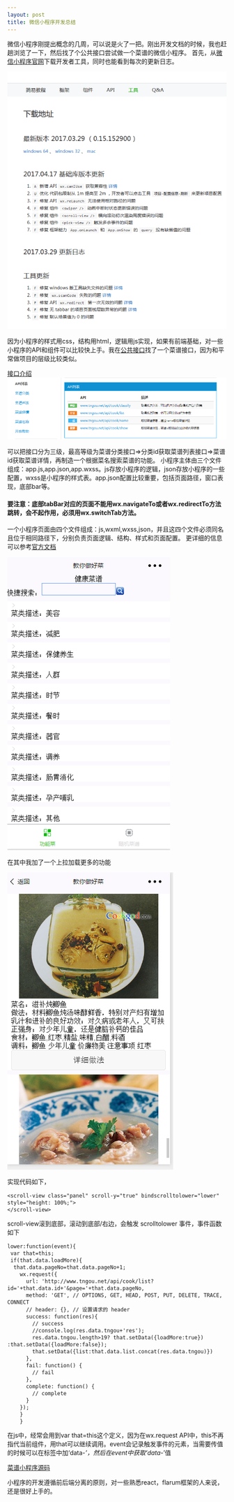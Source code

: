 ```yaml
---
layout: post
title: 微信小程序开发总结
---
```


微信小程序刚提出概念的几周，可以说是火了一把。刚出开发文档的时候，我也赶趟浏览了一下，然后找了个公共接口尝试做一个菜谱的微信小程序。
首先，从[微信小程序官网](https://mp.weixin.qq.com/debug/wxadoc/dev/devtools/download.html)下载开发者工具，同时也能看到每次的更新日志。

![版本](/img/wxaddress.png)

因为小程序的样式用css，结构用html，逻辑用js实现，如果有前端基础，对一些小程序的API和组件可以比较快上手。我在[公共接口](http://www.tngou.net/doc)找了一个菜谱接口，因为和平常做项目的层级比较类似。

[接口介绍](http://www.tngou.net/doc/cook/69)
![接口](/img/caipuAPI.png)

可以把接口分为三级，最高等级为菜谱分类接口=>分类id获取菜谱列表接口=>菜谱id获取菜谱详情，再制造一个根据菜名搜索菜谱的功能。
小程序主体由三个文件组成：app.js,app.json,app.wxss。js存放小程序的逻辑，json存放小程序的一些配置，wxss是小程序的样式表。app.json配置比较重要，包括页面路径，窗口表现，底部bar等。
#### 要注意：底部tabBar对应的页面不能用wx.navigateTo或者wx.redirectTo方法跳转，会不起作用，必须用wx.switchTab方法。

一个小程序页面由四个文件组成：js,wxml,wxss,json，并且这四个文件必须同名且位于相同路径下，分别负责页面逻辑、结构、样式和页面配置。
更详细的信息可以参考[官方文档](https://mp.weixin.qq.com/debug/wxadoc/dev/framework/MINA.html)

![小程序页面](/img/xcxPage.png)

在其中我加了一个上拉加载更多的功能

![加载更多](/img/loadMore.png)

实现代码如下，

~~~
<scroll-view class="panel" scroll-y="true" bindscrolltolower="lower" style="height: 100%;">
</scroll-view>
~~~
scroll-view滚到底部，滚动到底部/右边，会触发 scrolltolower 事件，事件函数如下

~~~
lower:function(event){
 var that=this;
 if(that.data.loadMore){
  that.data.pageNo=that.data.pageNo+1;
	wx.request({
      url: 'http://www.tngou.net/api/cook/list?id='+that.data.id+'&page='+that.data.pageNo,
      method: 'GET', // OPTIONS, GET, HEAD, POST, PUT, DELETE, TRACE, CONNECT
      // header: {}, // 设置请求的 header
      success: function(res){
        // success
        //console.log(res.data.tngou+'res');
        res.data.tngou.length>19? that.setData({loadMore:true}) :that.setData({loadMore:false});
        that.setData({list:that.data.list.concat(res.data.tngou)})
      },
      fail: function() {
        // fail
      },
      complete: function() {
        // complete
      }
    });
    }
    }
~~~
在js中，经常会用到var that=this这个定义，因为在wx.request API中，this不再指代当前组件，用that可以继续调用。event会记录触发事件的元素，当需要传值的时候可以在标签中加‘data-*’，然后在event中获取‘data-*’值

[菜谱小程序源码](https://github.com/dandanbu3/cook)

小程序的开发遵循前后端分离的原则，对一些熟悉react，flarum框架的人来说，还是很好上手的。